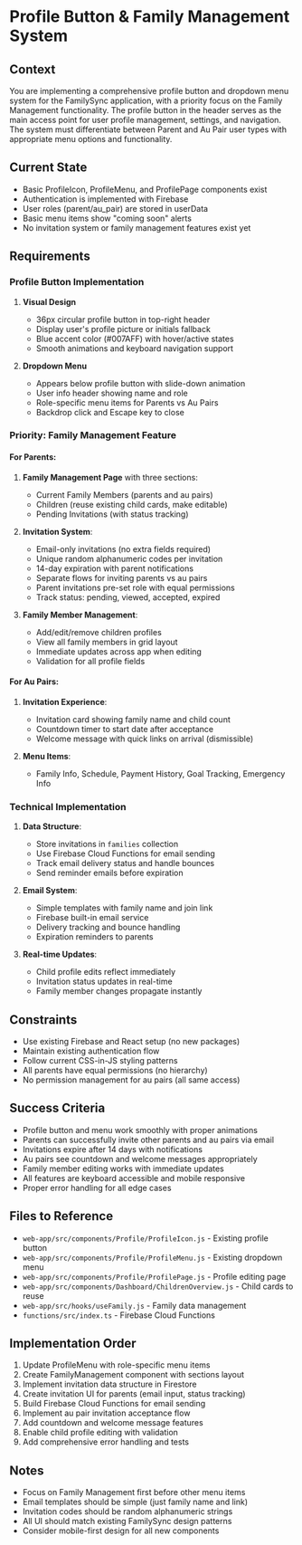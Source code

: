 # Profile Button & Family Management System

## Context
You are implementing a comprehensive profile button and dropdown menu system for the FamilySync application, with a priority focus on the Family Management functionality. The profile button in the header serves as the main access point for user profile management, settings, and navigation. The system must differentiate between Parent and Au Pair user types with appropriate menu options and functionality.

## Current State
- Basic ProfileIcon, ProfileMenu, and ProfilePage components exist
- Authentication is implemented with Firebase
- User roles (parent/au_pair) are stored in userData
- Basic menu items show "coming soon" alerts
- No invitation system or family management features exist yet

## Requirements

### Profile Button Implementation
1. **Visual Design**
   - 36px circular profile button in top-right header
   - Display user's profile picture or initials fallback
   - Blue accent color (#007AFF) with hover/active states
   - Smooth animations and keyboard navigation support

2. **Dropdown Menu**
   - Appears below profile button with slide-down animation
   - User info header showing name and role
   - Role-specific menu items for Parents vs Au Pairs
   - Backdrop click and Escape key to close

### Priority: Family Management Feature

#### For Parents:
1. **Family Management Page** with three sections:
   - Current Family Members (parents and au pairs)
   - Children (reuse existing child cards, make editable)
   - Pending Invitations (with status tracking)

2. **Invitation System**:
   - Email-only invitations (no extra fields required)
   - Unique random alphanumeric codes per invitation
   - 14-day expiration with parent notifications
   - Separate flows for inviting parents vs au pairs
   - Parent invitations pre-set role with equal permissions
   - Track status: pending, viewed, accepted, expired

3. **Family Member Management**:
   - Add/edit/remove children profiles
   - View all family members in grid layout
   - Immediate updates across app when editing
   - Validation for all profile fields

#### For Au Pairs:
1. **Invitation Experience**:
   - Invitation card showing family name and child count
   - Countdown timer to start date after acceptance
   - Welcome message with quick links on arrival (dismissible)

2. **Menu Items**:
   - Family Info, Schedule, Payment History, Goal Tracking, Emergency Info

### Technical Implementation

1. **Data Structure**:
   - Store invitations in `families` collection
   - Use Firebase Cloud Functions for email sending
   - Track email delivery status and handle bounces
   - Send reminder emails before expiration

2. **Email System**:
   - Simple templates with family name and join link
   - Firebase built-in email service
   - Delivery tracking and bounce handling
   - Expiration reminders to parents

3. **Real-time Updates**:
   - Child profile edits reflect immediately
   - Invitation status updates in real-time
   - Family member changes propagate instantly

## Constraints
- Use existing Firebase and React setup (no new packages)
- Maintain existing authentication flow
- Follow current CSS-in-JS styling patterns
- All parents have equal permissions (no hierarchy)
- No permission management for au pairs (all same access)

## Success Criteria
- Profile button and menu work smoothly with proper animations
- Parents can successfully invite other parents and au pairs via email
- Invitations expire after 14 days with notifications
- Au pairs see countdown and welcome messages appropriately
- Family member editing works with immediate updates
- All features are keyboard accessible and mobile responsive
- Proper error handling for all edge cases

## Files to Reference
- `web-app/src/components/Profile/ProfileIcon.js` - Existing profile button
- `web-app/src/components/Profile/ProfileMenu.js` - Existing dropdown menu
- `web-app/src/components/Profile/ProfilePage.js` - Profile editing page
- `web-app/src/components/Dashboard/ChildrenOverview.js` - Child cards to reuse
- `web-app/src/hooks/useFamily.js` - Family data management
- `functions/src/index.ts` - Firebase Cloud Functions

## Implementation Order
1. Update ProfileMenu with role-specific menu items
2. Create FamilyManagement component with sections layout
3. Implement invitation data structure in Firestore
4. Create invitation UI for parents (email input, status tracking)
5. Build Firebase Cloud Functions for email sending
6. Implement au pair invitation acceptance flow
7. Add countdown and welcome message features
8. Enable child profile editing with validation
9. Add comprehensive error handling and tests

## Notes
- Focus on Family Management first before other menu items
- Email templates should be simple (just family name and link)
- Invitation codes should be random alphanumeric strings
- All UI should match existing FamilySync design patterns
- Consider mobile-first design for all new components